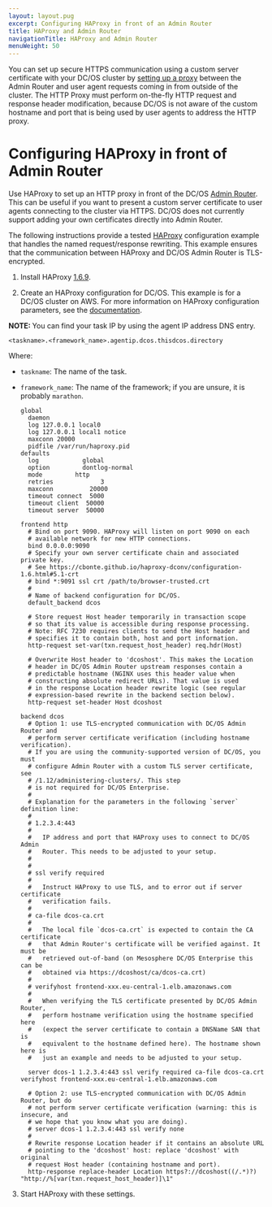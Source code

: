 ```yaml
---
layout: layout.pug
excerpt: Configuring HAProxy in front of an Admin Router
title: HAProxy and Admin Router
navigationTitle: HAProxy and Admin Router
menuWeight: 50
---
```


<!-- The source repository for this topic is https://github.com/dcos/dcos-docs-site -->

You can set up secure HTTPS communication using a custom server certificate with your DC/OS cluster by [setting up a proxy](#HAProxy) between the Admin Router and user agent requests coming in from outside of the cluster. The HTTP Proxy must perform on-the-fly HTTP request and response header modification, because DC/OS is not aware of the custom hostname and port that is being used by user agents to address the HTTP proxy.

# <a name="HAProxy"></a>Configuring HAProxy in front of Admin Router

Use HAProxy to set up an HTTP proxy in front of the DC/OS [Admin Router](/1.13/overview/architecture/components/#admin-router). This can be useful if you want to present a custom server certificate to user agents connecting to the cluster via HTTPS. DC/OS does not currently support adding your own certificates directly into Admin Router.

The following instructions provide a tested [HAProxy](http://www.haproxy.org/) configuration example that handles the named request/response rewriting. This example ensures that the communication between HAProxy and DC/OS Admin Router is TLS-encrypted.

1.  Install HAProxy [1.6.9](http://www.haproxy.org/#down).

1.  Create an HAProxy configuration for DC/OS. This example is for a DC/OS cluster on AWS. For more information on HAProxy configuration parameters, see the [documentation](https://cbonte.github.io/haproxy-dconv/configuration-1.6.html#3).

<p class="message--note"><strong>NOTE: </strong>You can find your task IP by using the agent IP address DNS entry.</p>

```
<taskname>.<framework_name>.agentip.dcos.thisdcos.directory
```

Where:

* `taskname`: The name of the task.
* `framework_name`: The name of the framework; if you are unsure, it is probably `marathon`.

  ```
  global
    daemon
    log 127.0.0.1 local0
    log 127.0.0.1 local1 notice
    maxconn 20000
    pidfile /var/run/haproxy.pid
  defaults
    log            global
    option         dontlog-normal
    mode		 http
    retries             3
    maxconn          20000
    timeout connect  5000
    timeout client  50000
    timeout server  50000

  frontend http
    # Bind on port 9090. HAProxy will listen on port 9090 on each
    # available network for new HTTP connections.
    bind 0.0.0.0:9090
    # Specify your own server certificate chain and associated private key.
    # See https://cbonte.github.io/haproxy-dconv/configuration-1.6.html#5.1-crt
    # bind *:9091 ssl crt /path/to/browser-trusted.crt
    #
    # Name of backend configuration for DC/OS.
    default_backend dcos

    # Store request Host header temporarily in transaction scope
    # so that its value is accessible during response processing.
    # Note: RFC 7230 requires clients to send the Host header and
    # specifies it to contain both, host and port information.
    http-request set-var(txn.request_host_header) req.hdr(Host)

    # Overwrite Host header to 'dcoshost'. This makes the Location
    # header in DC/OS Admin Router upstream responses contain a
    # predictable hostname (NGINX uses this header value when
    # constructing absolute redirect URLs). That value is used
    # in the response Location header rewrite logic (see regular
    # expression-based rewrite in the backend section below).
    http-request set-header Host dcoshost

  backend dcos
    # Option 1: use TLS-encrypted communication with DC/OS Admin Router and
    # perform server certificate verification (including hostname verification).
    # If you are using the community-supported version of DC/OS, you must
    # configure Admin Router with a custom TLS server certificate, see
    # /1.12/administering-clusters/. This step
    # is not required for DC/OS Enterprise.
    #
    # Explanation for the parameters in the following `server` definition line:
    #
    # 1.2.3.4:443
    #
    #   IP address and port that HAProxy uses to connect to DC/OS Admin
    #   Router. This needs to be adjusted to your setup.
    #   
    #
    # ssl verify required
    #
    #   Instruct HAProxy to use TLS, and to error out if server certificate
    #   verification fails.
    #
    # ca-file dcos-ca.crt
    #
    #   The local file `dcos-ca.crt` is expected to contain the CA certificate
    #   that Admin Router's certificate will be verified against. It must be
    #   retrieved out-of-band (on Mesosphere DC/OS Enterprise this can be
    #   obtained via https://dcoshost/ca/dcos-ca.crt)
    #
    # verifyhost frontend-xxx.eu-central-1.elb.amazonaws.com
    #
    #   When verifying the TLS certificate presented by DC/OS Admin Router,
    #   perform hostname verification using the hostname specified here
    #   (expect the server certificate to contain a DNSName SAN that is
    #   equivalent to the hostname defined here). The hostname shown here is
    #   just an example and needs to be adjusted to your setup.

    server dcos-1 1.2.3.4:443 ssl verify required ca-file dcos-ca.crt verifyhost frontend-xxx.eu-central-1.elb.amazonaws.com

    # Option 2: use TLS-encrypted communication with DC/OS Admin Router, but do
    # not perform server certificate verification (warning: this is insecure, and
    # we hope that you know what you are doing).
    # server dcos-1 1.2.3.4:443 ssl verify none
    #
    # Rewrite response Location header if it contains an absolute URL
    # pointing to the 'dcoshost' host: replace 'dcoshost' with original
    # request Host header (containing hostname and port).
    http-response replace-header Location https?://dcoshost((/.*)?) "http://%[var(txn.request_host_header)]\1"
  ```

3.  Start HAProxy with these settings.
